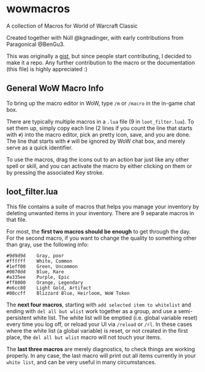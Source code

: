 # wowmacros
A collection of Macros for World of Warcraft Classic

Created together with Núll @kgnadinger, with early contributions from Paragonical @BenGu3.

This was originally a [gist](https://gist.github.com/profx-boboma/08f08188f8c48af73b7ac1973daa20bb), but since people start contributing, I decided to make it a repo. 
Any further contribution to the macro or the documentation (this file) is highly appreciated :)

## General WoW Macro Info
To bring up the macro editor in WoW, type `/m` or `/macro` in the in-game chat box.

There are typically multiple macros in a `.lua` file (9 in `loot_filter.lua`). 
To set them up, simply copy each line (2 lines if you count the line that starts with `#`) into the macro editor, pick an pretty icon, save, and you are done. 
The line that starts with `#` will be ignored by WoW chat box, and merely serve as a quick identifier.

To use the macros, drag the icons out to an action bar just like any other spell or skill, and you can activate the macro by either clicking on them or by pressing the associated Key stroke.

## loot_filter.lua
This file contains a suite of macros that helps you manage your inventory by deleting unwanted items in your inventory. 
There are 9 separate macros in that file.

For most, the **first two macros should be enough** to get through the day.
For the second macro, if you want to change the quality to something other than gray, use the following info:

```
#9d9d9d    Gray, poor
#ffffff    White, Common
#1eff00    Green, Uncommon
#0070dd    Blue, Rare
#a335ee    Purple, Epic
#ff8000    Orange, Legendary
#e6cc80    Light Gold, Artifact
#00ccff    Blizzard Blue, Heirloom, WoW Token
```

The **next four macros**, starting with `add selected item to whitelist` and ending with `del all but wlist` work together as a group, and use a semi-persistent white list.
The white list will be emptied (i.e. global variable reset) every time you log off, or reload your UI via `/reload` or `/rl`. 
In these cases where the white list (a global variable) is reset, or not created in the first place, the `del all but wlist` macro will not touch your items.

The **last three macros** are merely diagnostics, to check things are working properly. In any case, the last macro will print out all items currently in your `white list`, and can be very useful in many circumstances.
